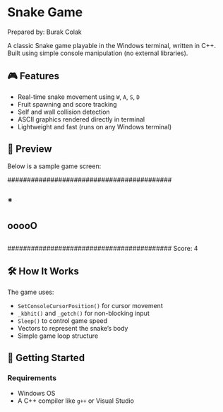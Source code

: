 # Snake Game

Prepared by:
Burak Colak

A classic Snake game playable in the Windows terminal, written in C++. Built using simple console manipulation (no external libraries).

## 🎮 Features

- Real-time snake movement using `W`, `A`, `S`, `D`
- Fruit spawning and score tracking
- Self and wall collision detection
- ASCII graphics rendered directly in terminal
- Lightweight and fast (runs on any Windows terminal)

## 📸 Preview
Below is a sample game screen:

##########################################
##                           *            ##
##                                        ##
##     ooooO                              ##
##                                        ##
##                                        ##
##########################################
Score: 4


## 🛠️ How It Works

The game uses:

- `SetConsoleCursorPosition()` for cursor movement
- `_kbhit()` and `_getch()` for non-blocking input
- `Sleep()` to control game speed
- Vectors to represent the snake’s body
- Simple game loop structure

## 🚀 Getting Started

### Requirements

- Windows OS
- A C++ compiler like `g++` or Visual Studio
